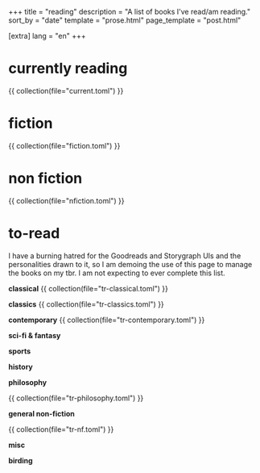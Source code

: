 +++
title = "reading"
description = "A list of books I've read/am reading."
sort_by = "date"
template = "prose.html"
page_template = "post.html"

[extra]
lang = "en"
+++

# currently reading
{{ collection(file="current.toml") }}

# fiction
{{ collection(file="fiction.toml") }}

# non fiction
{{ collection(file="nfiction.toml") }}


# to-read

I have a burning hatred for the Goodreads and Storygraph UIs and the personalities drawn to it, so I am demoing the use of this page to manage the books on my tbr. I am not expecting to ever complete this list.

**classical**
{{ collection(file="tr-classical.toml") }}

**classics**
{{ collection(file="tr-classics.toml") }}

**contemporary**
{{ collection(file="tr-contemporary.toml") }}


**sci-fi & fantasy**

**sports**
<!-- {{ collection(file="tr-sports.toml") }} -->

**history**

**philosophy**

{{ collection(file="tr-philosophy.toml") }}

**general non-fiction**

{{ collection(file="tr-nf.toml") }}

**misc**

**birding**